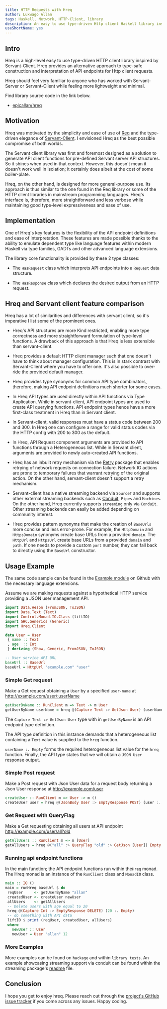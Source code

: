 ```yaml
---
title: HTTP Requests with Hreq
author: Lukwago Allan
tags: Haskell, Network, HTTP-Client, library
description: An easy to use type-driven Http client Haskell library inspired by Servant-Client.
useShortName: yes
---
```


## Intro

Hreq is a high-level easy to use type-driven HTTP client library inspired by Servant-Client. Hreq provides an alternative approach to type-safe construction and interpretation of API endpoints for Http client requests.

Hreq should feel very familiar to anyone who has worked with Servant-Server or Servant-Client while feeling more lightweight and minimal.

Find library source code in the link below.

* [epicallan/hreq](@github)

## Motivation

Hreq was motivated by the simplicity and ease of use of [Req](https://github.com/mrkkrp/req) and the type-driven elegance of [Servant-Client](https://github.com/haskell-servant/servant/tree/master/servant-client). I envisioned Hreq as the best possible compromise of both worlds.

The Servant client library was first and foremost designed as a solution to generate API client functions for pre-defined Servant server API structures. So it shines when used in that context. However, this doesn't mean it doesn't work well in isolation; it certainly does albeit at the cost of some boiler-plate.

Hreq, on the other hand, is designed for more general-purpose use. Its approach is thus similar to the one found in the Req library or some of the HTTP client libraries in mainstream programming languages. Hreq's interface is, therefore, more straightforward and less verbose while maintaining good type-level expressiveness and ease of use.

## Implementation

One of Hreq's key features is the flexibility of the API endpoint definitions and ease of interpretation. These features are made possible thanks to the ability to emulate dependent type like language features within modern Haskell via type families, GADTs and other advanced language extensions.

The library core functionality is provided by these 2 type classes:

- The `HasRequest` class which interprets API endpoints into a `Request` data structure.

- The `HasResponse` class which declares the desired output from an HTTP request.

## Hreq and Servant client feature comparison

Hreq has a lot of similarities and differences with servant client, so it's imperative I list some of the prominent ones.

- Hreq's API structures are more Kind restricted, enabling more type correctness and more straightforward formulation of type-level functions. A drawback of this approach is that Hreq is less extensible than servant-client.

- Hreq provides a default HTTP client manager such that one doesn't have to think about manager configuration. This is in stark contrast with Servant-Client where you have to offer one. It's also possible to over-ride the provided default manager.

- Hreq provides type synonyms for common API type combinators, therefore, making API endpoint definitions much shorter for some cases.

- In Hreq API types are used directly within API functions via Type Application. While in servant-client, API endpoint types are used to create API querying functions. API endpoint types hence have a more first-class treatment in Hreq than in Servant client.

- In Servant-client, valid responses must have a status code between 200 and 300. In Hreq one can configure a range for valid status codes via the HTTP config with 200 to 300 as the default.

- In Hreq, API Request component arguments are provided to API functions through a Heterogeneous list. While in Servant client, arguments are provided to newly auto-created API functions.

- Hreq has an inbuilt retry mechanism via the [Retry](https://hackage.haskell.org/package/retry-0.8.0.0/docs/Control-Retry.html) package that enables retrying of network requests on connection failure. Network IO actions are prone to temporary failures that warrant retrying of the original action. On the other hand, servant-client doesn't support a retry mechanism.

- Servant-client has a native streaming backend via `SourceT` and supports other external streaming backends such as [Conduit](https://github.com/snoyberg/conduit), `Pipes` and `Machines`. On the other hand, Hreq currently supports `streaming` only via `Conduit`. Other streaming backends can easily be added depending on community interest.

- Hreq provides pattern synonyms that make the creation of `BaseUrls` more concise and less error-prone. For example, the `HttpDomain` and `HttpsDomain` synonyms create base URLs from a provided `domain`. The `HttpUrl` and `HttpsUrl` create base URLs from a provided `domain` and `path`. If one needs to provide a custom `port` number, they can fall back to directly using the `BaseUrl` constructor.

## Usage Example

The same code sample can be found in the [Example module](https://github.com/epicallan/hreq/blob/master/example/Main.hs) on Github with the necessary language extensions.

Assume we are making requests against a hypothetical HTTP service providing a JSON user management API.

```haskell
import Data.Aeson (FromJSON, ToJSON)
import Data.Text (Text)
import Control.Monad.IO.Class (liftIO)
import GHC.Generics (Generic)
import Hreq.Client

data User = User
 { name :: Text
 , age  :: Int
 } deriving (Show, Generic, FromJSON, ToJSON)

-- User service API URL
baseUrl :: BaseUrl
baseUrl = HttpUrl "example.com" "user"
```

### Simple Get request

Make a Get request obtaining a `User` by a specified `user-name` at <http://example.com/user/:userName>

```haskell
getUserByName :: RunClient m => Text -> m User
getUserByName userName = hreq @(Capture Text :> GetJson User) (userName :. Empty)
```

The `Capture Text :> GetJson User` type with in `getUserByName` is an API endpoint type definition.

The API type definition in this instance demands that a heterogeneous list containing a `Text` value is supplied to the `hreq` function.

`userName :. Empty` forms the required heterogeneous list value for the `hreq` function. Finally, the API type states that we will obtain a `JSON User` response output.

### Simple Post request

Make a Post request with Json User data for a request body returning a Json User response at <http://example.com/user>

```haskell
createUser :: RunClient m => User -> m ()
createUser user = hreq @(JsonBody User :> EmptyResponse POST) (user :. Empty)
```

### Get Request with QueryFlag

Make a Get requesting obtaining all users at API endpoint <http://example.com/user/all?old>

```haskell
getAllUsers :: RunClient m => m [User]
getAllUsers = hreq @("all" :> QueryFlag "old" :> GetJson [User]) Empty
```

### Running api endpoint functions

In the main function; the API endpoint functions run within the`Hreq` monad.
The Hreq monad is an instance of the `RunClient` class and `MonadIO` class.

```haskell
main :: IO ()
main = runHreq baseUrl $ do
 reqUser     <- getUserByName "allan"
 createdUser <- createUser newUser
 allUsers    <- getAllUsers
 -- Delete users with age equal to 20
 hreq @(Capture Int :> EmptyResponse DELETE) (20 :. Empty)
 -- do something with API data
 liftIO $ print (reqUser, createdUser, allUsers)
 where
   newUser :: User
   newUser = User "allan" 12
```

### More Examples

More examples can be found on `hackage` and within `library tests`.
An example showcasing streaming support via conduit can be found within the streaming package's [readme](https://github.com/epicallan/hreq/blob/master/hreq-conduit/README.md) file.

## Conclusion

I hope you get to enjoy hreq. Please reach out through the [project's GitHub issue tracker](https://github.com/epicallan/hreq) if you come across any issues. Happy coding.

